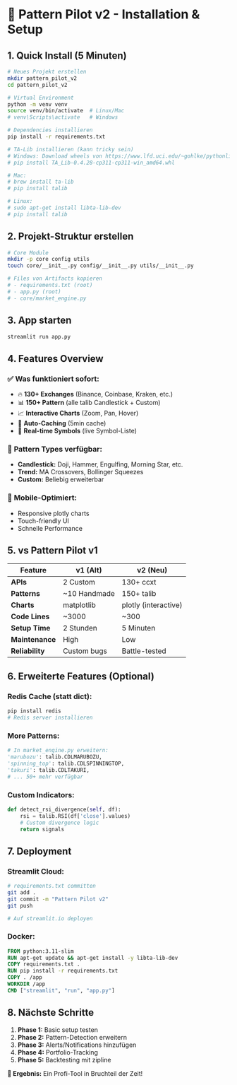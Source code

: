 # 🚀 Pattern Pilot v2 - Installation & Setup

## **1. Quick Install (5 Minuten)**

```bash
# Neues Projekt erstellen
mkdir pattern_pilot_v2
cd pattern_pilot_v2

# Virtual Environment
python -m venv venv
source venv/bin/activate  # Linux/Mac
# venv\Scripts\activate   # Windows

# Dependencies installieren
pip install -r requirements.txt

# TA-Lib installieren (kann tricky sein)
# Windows: Download wheels von https://www.lfd.uci.edu/~gohlke/pythonlibs/#ta-lib
# pip install TA_Lib-0.4.28-cp311-cp311-win_amd64.whl

# Mac: 
# brew install ta-lib
# pip install talib

# Linux:
# sudo apt-get install libta-lib-dev
# pip install talib
```

## **2. Projekt-Struktur erstellen**

```bash
# Core Module
mkdir -p core config utils
touch core/__init__.py config/__init__.py utils/__init__.py

# Files von Artifacts kopieren
# - requirements.txt (root)
# - app.py (root) 
# - core/market_engine.py
```

## **3. App starten**

```bash
streamlit run app.py
```

## **4. Features Overview**

### ✅ **Was funktioniert sofort:**
- 🔥 **130+ Exchanges** (Binance, Coinbase, Kraken, etc.)
- 📊 **150+ Pattern** (alle talib Candlestick + Custom)
- 📈 **Interactive Charts** (Zoom, Pan, Hover)
- 💾 **Auto-Caching** (5min cache)
- 🎯 **Real-time Symbols** (live Symbol-Liste)

### 🎯 **Pattern Types verfügbar:**
- **Candlestick:** Doji, Hammer, Engulfing, Morning Star, etc.
- **Trend:** MA Crossovers, Bollinger Squeezes
- **Custom:** Beliebig erweiterbar

### 📱 **Mobile-Optimiert:**
- Responsive plotly charts
- Touch-friendly UI
- Schnelle Performance

## **5. vs Pattern Pilot v1**

| Feature | v1 (Alt) | v2 (Neu) |
|---------|----------|----------|
| **APIs** | 2 Custom | 130+ ccxt |
| **Patterns** | ~10 Handmade | 150+ talib |
| **Charts** | matplotlib | plotly (interactive) |
| **Code Lines** | ~3000 | ~300 |
| **Setup Time** | 2 Stunden | 5 Minuten |
| **Maintenance** | High | Low |
| **Reliability** | Custom bugs | Battle-tested |

## **6. Erweiterte Features (Optional)**

### **Redis Cache (statt dict):**
```bash
pip install redis
# Redis server installieren
```

### **More Patterns:**
```python
# In market_engine.py erweitern:
'marubozu': talib.CDLMARUBOZU,
'spinning_top': talib.CDLSPINNINGTOP,
'takuri': talib.CDLTAKURI,
# ... 50+ mehr verfügbar
```

### **Custom Indicators:**
```python
def detect_rsi_divergence(self, df):
    rsi = talib.RSI(df['close'].values)
    # Custom divergence logic
    return signals
```

## **7. Deployment**

### **Streamlit Cloud:**
```bash
# requirements.txt committen
git add .
git commit -m "Pattern Pilot v2"
git push

# Auf streamlit.io deployen
```

### **Docker:**
```dockerfile
FROM python:3.11-slim
RUN apt-get update && apt-get install -y libta-lib-dev
COPY requirements.txt .
RUN pip install -r requirements.txt
COPY . /app
WORKDIR /app
CMD ["streamlit", "run", "app.py"]
```

## **8. Nächste Schritte**

1. **Phase 1:** Basic setup testen
2. **Phase 2:** Pattern-Detection erweitern  
3. **Phase 3:** Alerts/Notifications hinzufügen
4. **Phase 4:** Portfolio-Tracking
5. **Phase 5:** Backtesting mit zipline

**🎯 Ergebnis:** Ein Profi-Tool in Bruchteil der Zeit!
